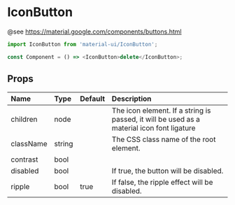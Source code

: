 IconButton
==========

@see https://material.google.com/components/buttons.html

```js
import IconButton from 'material-ui/IconButton';

const Component = () => <IconButton>delete</IconButton>;
```

Props
-----


| Name | Type | Default | Description |
|:-----|:-----|:-----|:-----|
| children | node |  |  The icon element. If a string is passed, it will be used as a material icon font ligature |
| className | string |  |  The CSS class name of the root element. |
| contrast | bool |  |   |
| disabled | bool |  |  If true, the button will be disabled. |
| ripple | bool | true |  If false, the ripple effect will be disabled. |
